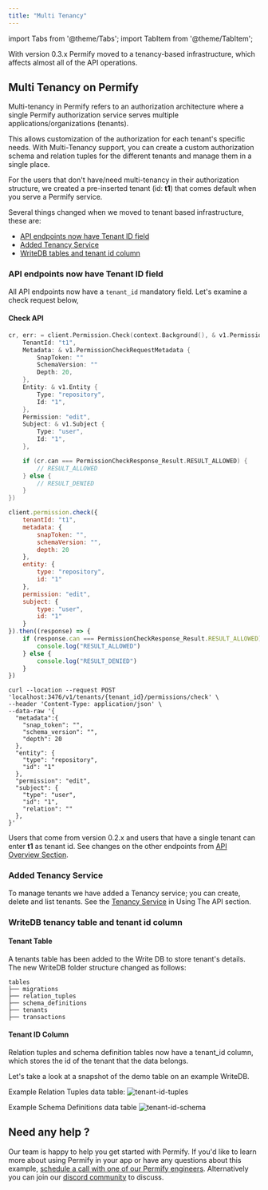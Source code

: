 ```yaml
---
title: "Multi Tenancy"
---
```


import Tabs from '@theme/Tabs';
import TabItem from '@theme/TabItem';

With version 0.3.x Permify moved to a tenancy-based infrastructure, which affects almost all of the API operations.

## Multi Tenancy on Permify

Multi-tenancy in Permify refers to an authorization architecture where a single Permify authorization service serves multiple applications/organizations (tenants).

This allows customization of the authorization for each tenant's specific needs. With Multi-Tenancy support, you can create a custom authorization schema and relation tuples for the different tenants and manage them in a single place.

For the users that don't have/need multi-tenancy in their authorization structure, we created a pre-inserted tenant (id: **t1**) that comes default when you serve a Permify service.

Several things changed when we moved to tenant based infrastructure, these are:

* [API endpoints now have Tenant ID field](#api-endpoints-now-have-tenant-id-field)
* [Added Tenancy Service](#added-tenancy-service)
* [WriteDB tables and tenant id column](#writedb-tables-and-tenant-id-column)

### API endpoints now have Tenant ID field 

All API endpoints now have a `‍tenant_id` mandatory field. Let's examine a check request below,

#### Check API

<Tabs>
<TabItem value="go" label="Go">

```go
cr, err: = client.Permission.Check(context.Background(), & v1.PermissionCheckRequest {
    TenantId: "t1",
    Metadata: & v1.PermissionCheckRequestMetadata {
        SnapToken: ""
        SchemaVersion: ""
        Depth: 20,
    },
    Entity: & v1.Entity {
        Type: "repository",
        Id: "1",
    },
    Permission: "edit",
    Subject: & v1.Subject {
        Type: "user",
        Id: "1",
    },

    if (cr.can === PermissionCheckResponse_Result.RESULT_ALLOWED) {
        // RESULT_ALLOWED
    } else {
        // RESULT_DENIED
    }
})
```

</TabItem>
<TabItem value="node" label="Node">

```javascript
client.permission.check({
    tenantId: "t1", 
    metadata: {
        snapToken: "",
        schemaVersion: "",
        depth: 20
    },
    entity: {
        type: "repository",
        id: "1"
    },
    permission: "edit",
    subject: {
        type: "user",
        id: "1"
    }
}).then((response) => {
    if (response.can === PermissionCheckResponse_Result.RESULT_ALLOWED) {
        console.log("RESULT_ALLOWED")
    } else {
        console.log("RESULT_DENIED")
    }
})
```

</TabItem>
<TabItem value="curl" label="cURL">

```curl
curl --location --request POST 'localhost:3476/v1/tenants/{tenant_id}/permissions/check' \
--header 'Content-Type: application/json' \
--data-raw '{
  "metadata":{
    "snap_token": "",
    "schema_version": "",
    "depth": 20
  },
  "entity": {
    "type": "repository",
    "id": "1"
  },
  "permission": "edit",
  "subject": {
    "type": "user",
    "id": "1",
    "relation": ""
  },
}'
```
</TabItem>
</Tabs>

Users that come from version 0.2.x and users that have a single tenant can enter **t1** as tenant id. See changes on the other endpoints from [API Overview Section](../api-overview.md).

### Added Tenancy Service

To manage tenants we have added a Tenancy service; you can create, delete and list tenants. See the [Tenancy Service](../api-overview/tenancy) in Using The API section.

### WriteDB tenancy table and tenant id column

#### Tenant Table 

A tenants table has been added to the Write DB to store tenant's details. The new WriteDB folder structure changed as follows:
```
tables
├── migrations       
├── relation_tuples   
├── schema_definitions   
├── tenants   
├── transactions   
```

#### Tenant ID Column

Relation tuples and schema definition tables now have a tenant_id column, which stores the id of the tenant that the data belongs.

Let's take a look at a snapshot of the demo table on an example WriteDB.

Example Relation Tuples data table:
![tenant-id-tuples](https://user-images.githubusercontent.com/34595361/214724165-a3775756-0649-4869-b994-d837fadd271d.png)

Example Schema Definitions data table
![tenant-id-schema](https://user-images.githubusercontent.com/34595361/214724727-01eadad3-720c-4c10-a88d-6ee293ecf4a8.png)

## Need any help ?

Our team is happy to help you get started with Permify. If you'd like to learn more about using Permify in your app or have any questions about this example, [schedule a call with one of our Permify engineers](https://meetings-eu1.hubspot.com/ege-aytin/call-with-an-expert). Alternatively you can join our [discord community](https://discord.com/invite/MJbUjwskdH) to discuss.
